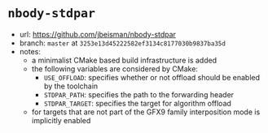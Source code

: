 # `nbody-stdpar`

- url: <https://github.com/jbeisman/nbody-stdpar>
- branch: `master` at `3253e13d45222582ef3134c8177030b9837ba35d`
- notes:
  - a minimalist CMake based build infrastructure is added
  - the following variables are considered by CMake:
    - `USE_OFFLOAD`: specifies whether or not offload should be enabled by the
       toolchain
    - `STDPAR_PATH`: specifies the path to the forwarding header
    - `STDPAR_TARGET`: specifies the target for algorithm offload
  - for targets that are not part of the GFX9 family interposition mode is
    implicitly enabled
